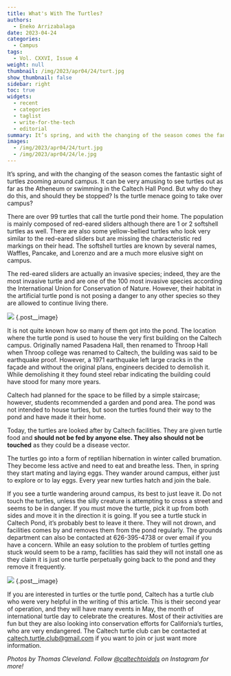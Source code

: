 ```yaml
---
title: What's With The Turtles?
authors:
  - Eneko Arrizabalaga
date: 2023-04-24
categories:
  - Campus
tags:
  - Vol. CXXVI, Issue 4
weight: null
thumbnail: /img/2023/apr04/24/turt.jpg
show_thumbnail: false
sidebar: right
toc: true
widgets:
  - recent
  - categories
  - taglist
  - write-for-the-tech
  - editorial
summary: It’s spring, and with the changing of the season comes the fantastic sight of turtles zooming around campus. It can be very amusing to see turtles out as far as the Atheneum or swimming in the Caltech Hall Pond. But why do they do this, and should they be stopped?
images:
  - /img/2023/apr04/24/turt.jpg
  - /img/2023/apr04/24/le.jpg
---
```


It’s spring, and with the changing of the season comes the fantastic sight of turtles zooming around campus. It can be very amusing to see turtles out as far as the Atheneum or swimming in the Caltech Hall Pond. But why do they do this, and should they be stopped? Is the turtle menace going to take over campus?

There are over 99 turtles that call the turtle pond their home. The population is mainly composed of red-eared sliders although there are 1 or 2 softshell turtles as well. There are also some yellow-bellied turtles who look very similar to the red-eared sliders but are missing the characteristic red markings on their head. The softshell turtles are known by several names, Waffles, Pancake, and Lorenzo and are a much more elusive sight on campus.

The red-eared sliders are actually an invasive species; indeed, they are the most invasive turtle and are one of the 100 most invasive species according the International Union for Conservation of Nature. However, their habitat in the artificial turtle pond is not posing a danger to any other species so they are allowed to continue living there.

![](/img/2023/apr04/24/le.jpg)
{.post__image}

It is not quite known how so many of them got into the pond. The location where the turtle pond is used to house the very first building on the Caltech campus. Originally named Pasadena Hall, then renamed to Throop Hall when Throop college was renamed to Caltech, the building was said to be earthquake proof. However, a 1971 earthquake left large cracks in the façade and without the original plans, engineers decided to demolish it. While demolishing it they found steel rebar indicating the building could have stood for many more years.

Caltech had planned for the space to be filled by a simple staircase; however, students recommended a garden and pond area. The pond was not intended to house turtles, but soon the turtles found their way to the pond and have made it their home.

Today, the turtles are looked after by Caltech facilities. They are given turtle food and **should not be fed by anyone else. They also should not be touched** as they could be a disease vector.

The turtles go into a form of reptilian hibernation in winter called brumation. They become less active and need to eat and breathe less. Then, in spring they start mating and laying eggs. They wander around campus, either just to explore or to lay eggs. Every year new turtles hatch and join the bale.

If you see a turtle wandering around campus, its best to just leave it. Do not touch the turtles, unless the silly creature is attempting to cross a street and seems to be in danger. If you must move the turtle, pick it up from both sides and move it in the direction it is going. If you see a turtle stuck in Caltech Pond, it’s probably best to leave it there. They will not drown, and facilities comes by and removes them from the pond regularly. The grounds department can also be contacted at 626-395-4738 or over email if you have a concern. While an easy solution to the problem of turtles getting stuck would seem to be a ramp, facilities has said they will not install one as they claim it is just one turtle perpetually going back to the pond and they remove it frequently.

![](/img/2023/apr04/24/turt.jpg)
{.post__image}

If you are interested in turtles or the turtle pond, Caltech has a turtle club who were very helpful in the writing of this article. This is their second year of operation, and they will have many events in May, the month of international turtle day to celebrate the creatures. Most of their activities are fun but they are also looking into conservation efforts for California’s turtles, who are very endangered. The Caltech turtle club can be contacted at [caltech.turtle.club@gmail.com](mailto:caltech.turtle.club@gmail.com) if you want to join or just want more information.

*Photos by Thomas Cleveland. Follow [@caltechtoidals](https://www.instagram.com/caltechtoidals/) on Instagram for more!*